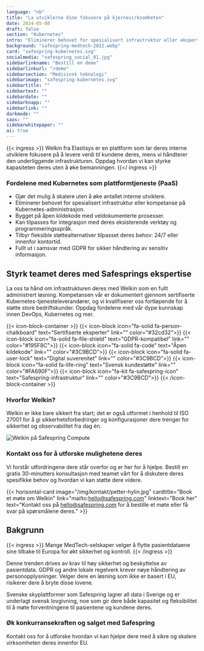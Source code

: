 ```yaml
---
language: "nb"
title: "La utviklerne dine fokusere på kjernevirksomheten"
date: 2024-05-08
draft: false
section: "Kubernetes"
intro: "Eliminerer behovet for spesialisert infrastruktur eller ekspertise innen Kubernetes-administrasjon."
background: "safespring-medtech-2022.webp"
card: "safespring-kubernetes.svg"
socialmedia: "safespring_social_01.jpg"
sidebarlinkname: "Bestill en demo"
sidebarlinkurl: "/demo"
sidebarsection: "Medisinsk teknologi"
sidebarimage: "safespring-kubernetes.svg"
sidebartitle: ""
sidebartext: ""
sidebardate: ""
sidebarknapp: ""
sidebarlink: ""
darkmode: ""
saas: ""
sidebarwhitepaper: ""
ai: true
---
```

{{< ingress >}}
Welkin fra Elastisys er en plattform som lar deres interne utviklere fokusere på å levere verdi til kundene deres, mens vi håndterer den underliggende infrastrukturen. Oppdag hvordan vi kan styrke kapasiteten deres uten å øke bemanningen.
{{</ ingress >}}

### Fordelene med Kubernetes som plattformtjeneste (PaaS)

- Gjør det mulig å skalere uten å øke antallet interne utviklere.
- Eliminerer behovet for spesialisert infrastruktur eller kompetanse på Kubernetes-administrasjon.
- Bygget på åpen kildekode med veldokumenterte prosesser.
- Kan tilpasses for integrasjon med deres eksisterende verktøy og programmeringsspråk.
- Tilbyr fleksible støttealternativer tilpasset deres behov: 24/7 eller innenfor kontortid.
- Fullt ut i samsvar med GDPR for sikker håndtering av sensitiv informasjon.

## Styrk teamet deres med Safesprings ekspertise

La oss ta hånd om infrastrukturen deres med Welkin som en fullt administrert løsning. Kompetansen vår er dokumentert gjennom sertifiserte Kubernetes-tjenesteleverandører, og vi kvalifiserer oss fortløpende for å støtte store bedriftskunder. Oppdag fordelene med vår dype kunnskap innen DevOps, Kubernetes og mer.

{{< icon-block-container >}}
{{< icon-block icon="fa-solid fa-person-chalkboard" text="Sertifiserte eksperter" link="" color="#32cd32">}}
{{< icon-block icon="fa-solid fa-file-shield" text="GDPR-kompatibel" link="" color="#195F8C">}}
{{< icon-block icon="fa-solid fa-code" text="Åpen kildekode" link="" color="#3C9BCD">}}
{{< icon-block icon="fa-solid fa-user-lock" text="Digital suverenitet" link="" color="#3C9BCD">}}
{{< icon-block icon="fa-solid fa-life-ring" text="Svensk kundestøtte" link="" color="#FA690F">}}
{{< icon-block icon="fa-kit fa-safespring-icon" text="Safespring-infrastruktur" link="" color="#3C9BCD">}}
{{< /icon-block-container >}}

### Hvorfor Welkin?

Welkin er ikke bare sikkert fra start; det er også utformet i henhold til ISO 27001 for å gi sikkerhetsforbedringer og konfigurasjoner dere trenger for sikkerhet og observabilitet fra dag én.

![Welkin på Safespring Compute](/img/saas/safespring-compliant-kubernetes-chart.svg)

### Kontakt oss for å utforske mulighetene deres

Vi forstår utfordringene dere står overfor og er her for å hjelpe. Bestill en gratis 30-minutters konsultasjon med teamet vårt for å diskutere deres spesifikke behov og hvordan vi kan støtte dere videre.

{{< horisontal-card image="/img/kontakt/petter-hylin.jpg" cardtitle="Book et møte om Welkin" link="mailto:hello@safespring.com" linktext="Book her" text="Kontakt oss på hello@safespring.com for å bestille et møte eller få svar på spørsmålene deres." >}}

## Bakgrunn

{{< ingress >}}
Mange MedTech-selskaper velger å flytte pasientdataene sine tilbake til Europa for økt sikkerhet og kontroll.
{{< /ingress >}}

Denne trenden drives av krav til høy sikkerhet og beskyttelse av pasientdata. GDPR og andre lokale regelverk krever nøye håndtering av personopplysninger. Velger dere en løsning som ikke er basert i EU, risikerer dere å bryte disse lovene.

Svenske skyplattformer som Safespring lagrer all data i Sverige og er underlagt svensk lovgivning, noe som gir dere både kapasitet og fleksibilitet til å møte forventningene til pasientene og kundene deres.

### Øk konkurransekraften og salget med Safespring

Kontakt oss for å utforske hvordan vi kan hjelpe dere med å sikre og skalere virksomheten deres innenfor EU.